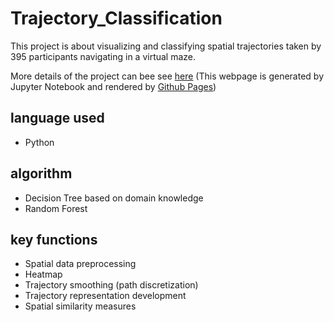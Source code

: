 # Trajectory_Classification

This project is about visualizing and classifying spatial trajectories taken by 395 participants navigating in a virtual maze.

More details of the project can bee see [here](https://carolhechuanxiuyue.github.io/Trajectory_Classification/) (This webpage is generated by Jupyter Notebook and rendered by [Github Pages](https://pages.github.com/))

## language used
- Python

## algorithm
- Decision Tree based on domain knowledge
- Random Forest

## key functions
- Spatial data preprocessing
- Heatmap
- Trajectory smoothing (path discretization)
- Trajectory representation development
- Spatial similarity measures
